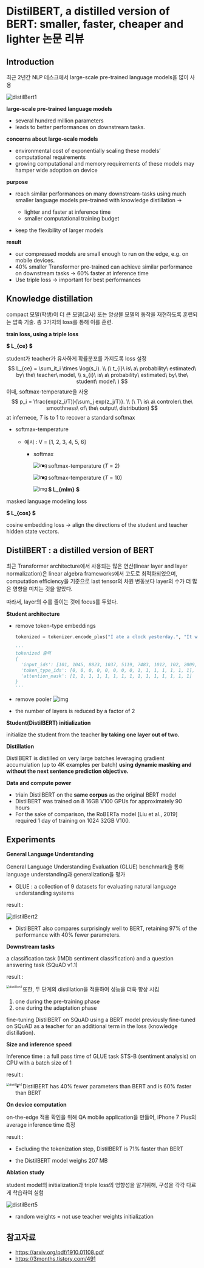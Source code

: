 # DistilBERT, a distilled version of BERT: smaller, faster, cheaper and lighter 논문 리뷰



## Introduction

최근 2년간 NLP 테스크에서 large-scale pre-trained language models을 많이 사용

![distilBert1](https://raw.githubusercontent.com/my-romance/NLP/master/pic/distilBert1.png)



**large-scale pre-trained language models**

- several hundred million parameters
- leads to better performances on downstream tasks.



**concerns about large-scale models**

- environmental cost of exponentially scaling these models’ computational requirements
- growing computational and memory requirements of these models may hamper wide adoption on device



**purpose**

- reach similar performances on many downstream-tasks using much smaller language models pre-trained with knowledge distillation →

  - lighter and faster at inference time
  - smaller computational training budget

- keep the flexibility of larger models

  

**result**

- our compressed models are small enough to run on the edge, e.g. on mobile devices.
- 40% smaller Transformer pre-trained can achieve similar performance on downstream tasks -> 60% faster at inference time
- Use triple loss → important for best performances



## Knowledge distillation

compact 모델(학생)이 더 큰 모델(교사) 또는 앙상블 모델의 동작을 재현하도록 훈련되는 압축 기술.
총 3가지의 loss를 통해 이를 훈련.

 

**train loss, using a triple loss** 

**$ L_{ce} $**

student가 teacher가 유사하게 확률분포를 가지도록 loss 설정
$$
L_{ce} = \sum_it_i \times \log(s_i). \\
(\ t_{i}\ is\ a\ probability\ estimated\ by\ the\ teacher\ model, \\
s_{i}\ is\ a\ probability\ estimated\ by\ the\ student\ model\ )
$$
이때, softmax-temperature을 사용
$$
p_i = \frac{exp(z_i/T)}{\sum_j exp(z_j/T)}. \\
(\ T\ is\ a\ controler\ the\ smoothness\ of\ the\ output\ distribution)
$$
at infernece, $T$ is to 1 to recover a standard softmax 



- softmax-temperature

  - 예시 : V = [1, 2, 3, 4, 5, 6]

    - softmax

      <img src="https://t1.daumcdn.net/cfile/tistory/999CD3435DCE569E1D" alt="img" style="zoom:90%;" align='left' />

    - softmax-temperature ($T$ = 2)

      <img src="https://t1.daumcdn.net/cfile/tistory/998A48435DCE569E14" alt="img" style="zoom:90%;" align='left'/>

    - softmax-temperature ($T$ = 10)

      <img src="https://t1.daumcdn.net/cfile/tistory/99DCEB435DCE569F24" alt="img" style="zoom:90%;" align='left'/>

    

**$ L_{mlm} $**

masked language modeling loss

**$ L_{cos} $** 

cosine embedding loss → align the directions of the student and teacher hidden state vectors.



## DistilBERT : a distilled version of BERT

최근 Transformer architecture에서 사용되는 많은 연산(linear layer and layer normalization)은 linear algebra frameworks에서 고도로 최적화되었으며, computation efficiency을 기준으로 last tensor의 차원 변동보다 layer의 수가 더 많은 영향을 미치는 것을 알았다.

따라서, layer의 수를 줄이는 것에 focus를 두었다.

**Student architecture**

- remove token-type embeddings

  ```python
  tokenized = tokenizer.encode_plus("I ate a clock yesterday.", "It was very time consuming.")
  
  '''
  tokenized 출력
  {
  	'input_ids': [101, 1045, 8823, 1037, 5119, 7483, 1012, 102, 2009, 2001, 2200, 2051, 15077, 1012, 102],
   	'token_type_ids': [0, 0, 0, 0, 0, 0, 0, 0, 1, 1, 1, 1, 1, 1, 1],
  	'attention_mask': [1, 1, 1, 1, 1, 1, 1, 1, 1, 1, 1, 1, 1, 1, 1]
  }
  '''
  ```

- remove pooler
  ![img](http://freesearch.pe.kr/wp-content/uploads/Screenshot_2019-04-20-1810-04805-pdf.png)

- the number of layers is reduced by a factor of 2



**Student(DistilBERT) initialization**

initialize the student from the teacher **by taking one layer out of two.**



**Distillation**

DistilBERT is distilled on very large batches leveraging gradient accumulation (up to 4K examples per batch) **using dynamic masking and without the next sentence prediction objective.**



**Data and compute power**

- triain DistilBERT on the **same corpus** as the original BERT model
- DistilBERT was trained on 8 16GB V100 GPUs for approximately 90 hours
- For the sake of comparison, the RoBERTa model [Liu et al., 2019] required 1 day of training on 1024 32GB V100.




## Experiments

**General Language Understanding**

General Language Understanding Evaluation (GLUE) benchmark을 통해 language understanding과 generalization을 평가

- GLUE : a collection of 9 datasets for evaluating natural language understanding systems



result :

![distilBert2](https://raw.githubusercontent.com/my-romance/NLP/master/pic/distilBert2.png)

- DistilBERT also compares surprisingly well to BERT, retaining 97% of the performance with 40% fewer parameters.



**Downstream tasks**

 a classification task (IMDb sentiment classification) and a question answering task (SQuAD v1.1)

result : 

<img src="https://raw.githubusercontent.com/my-romance/NLP/master/pic/distilBert3.png" alt="distilBert3" style="zoom:50%;" align="left"/>



또한, 두 단계의 distillation을 적용하여 성능을 더욱 향상 시킴

1. one during the pre-training phase
2. one during the adaptation phase

fine-tuning DistilBERT on SQuAD using a BERT model previously fine-tuned on SQuAD as a teacher for an additional term in the loss (knowledge distillation).



**Size and inference speed**

Inference time : a full pass time of GLUE task STS-B (sentiment analysis) on CPU with a batch size of 1

result : 

<img src="https://raw.githubusercontent.com/my-romance/NLP/master/pic/distilBert4.png" alt="distilBert4" style="zoom:50%;" align="left"/>

- DistilBERT has 40% fewer parameters than BERT and is 60% faster than BERT



**On device computation**

on-the-edge 적용 확인을 위해 QA mobile application을 만들어, iPhone 7 Plus의 average inference time 측정

result :

- Excluding the tokenization step, DistilBERT is 71% faster than BERT

- the DistilBERT model weighs 207 MB



**Ablation study**

student model의 initialization과 triple loss의 영향성을 알기위해, 구성을 각각 다르게 학습하여 실험

![distilBert5](https://raw.githubusercontent.com/my-romance/NLP/master/pic/distilBert5.png)

- random weights = not use teacher weights initialization



## 참고자료

- https://arxiv.org/pdf/1910.01108.pdf
- https://3months.tistory.com/491

